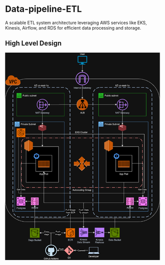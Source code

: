 # Data-pipeline-ETL

A scalable ETL system architecture leveraging AWS services like EKS, Kinesis, Airflow, and RDS for efficient data processing and storage.

## High Level Design

![HLD](Designs/HLD.png)
